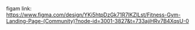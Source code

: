 figam link: https://www.figma.com/design/YKi5htpDzGk71R7lKZILst/Fitness-Gym-Landing-Page-(Community)?node-id=3001-3827&t=733ajiHRv7B4XqsU-0
